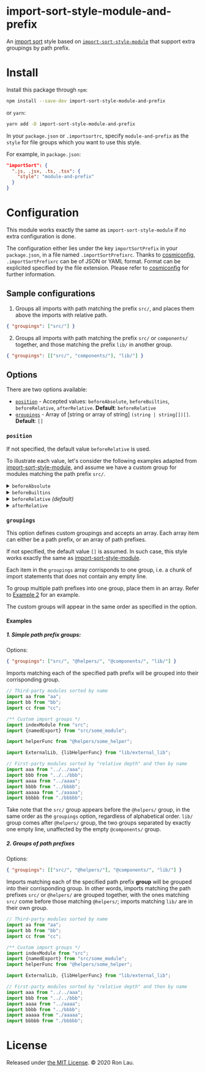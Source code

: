 # import-sort-style-module-and-prefix

An [import sort](https://github.com/renke/import-sort) style based on [`import-sort-style-module`](https://github.com/renke/import-sort/tree/master/packages/import-sort-style-module) that support extra groupings by path prefix.

# Install

Install this package through `npm`:
```bash
npm install --save-dev import-sort-style-module-and-prefix
```

or `yarn`:
```bash
yarn add -D import-sort-style-module-and-prefix
```

In your `package.json` or `.importsortrc`, specify `module-and-prefix` as the `style` for file groups which you want to use this style.

For example, in `package.json`:
```json
"importSort": {
  ".js, .jsx, .ts, .tsx": {
    "style": "module-and-prefix"
  }
}
```

# Configuration

This module works exactly the same as `import-sort-style-module` if no extra configuration is done.

The configuration either lies under the key `importSortPrefix` in your `package.json`, in a file named `.importSortPrefixrc`. Thanks to [cosmiconfig](https://github.com/davidtheclark/cosmiconfig), `.importSortPrefixrc` can be of JSON or YAML format. Format can be explicited specified by the file extension. Please refer to [cosmiconfig](https://github.com/davidtheclark/cosmiconfig#cosmiconfig) for further information.

## Sample configurations

1. Groups all imports with path matching the prefix `src/`, and places them above the imports with relative path.

```json
{ "groupings": ["src/"] }
```

2. Groups all imports with path matching the prefix `src/` or `components/` together, and those matching the prefix `lib/` in another group.

```json
{ "groupings": [["src/", "components/"], "lib/"] }
```

## Options

There are two options available:

* [`position`](#position) - Accepted values: `beforeAbsolute`, `beforeBuiltins`, `beforeRelative`, `afterRelative`. **Default**: `beforeRelative`
* [`groupings`](#groupings) - Array of \[string or array of string] `(string | string[])[]`. **Default**: `[]`

### `position`

If not specified, the default value `beforeRelative` is used.

To illustrate each value, let's consider the following examples adapted from [import-sort-style-module](https://github.com/renke/import-sort/tree/master/packages/import-sort-style-module), and assume we have a custom group for modules matching the path prefix `src/`.

<details><summary><code>beforeAbsolute</code></summary>

```js
/*******************************************
 *
 * Absolute module without assigned imports
 *
 *******************************************/
import "src";
import "src/some_module";
import "src/helpers/some_helper";

// Absolute modules with side effects (not sorted because order may matter)
import "a";
import "c";
import "b";

// Relative modules with side effects (not sorted because order may matter)
import "./a";
import "./c";
import "./b";

// Modules from the Node.js "standard" library sorted by name
import {readFile, writeFile} from "fs";
import * as path from "path";

/*******************************************
 *
 * Ordinary absolute module imports
 *
 *******************************************/
import indexModule from "src";
import {namedExport} from "src/some_module";
import helperFunc from "src/helpers/some_helper";

// Third-party modules sorted by name
import aa from "aa";
import bb from "bb";
import cc from "cc";

// First-party modules sorted by "relative depth" and then by name
import aaa from "../../aaa";
import bbb from "../../bbb";
import aaaa from "../aaaa";
import bbbb from "../bbbb";
import aaaaa from "./aaaaa";
import bbbbb from "./bbbbb";
```
</details>

<details><summary><code>beforeBuiltins</code></summary>

```js
/*******************************************
 *
 * Absolute module without assigned imports
 *
 ******************************************/
import "src";
import "src/some_module";
import "src/helpers/some_helper";

// Absolute modules with side effects (not sorted because order may matter)
import "a";
import "c";
import "b";

// Relative modules with side effects (not sorted because order may matter)
import "./a";
import "./c";
import "./b";

/*******************************************
 *
 * Ordinary absolute module imports
 *
 ******************************************/
import indexModule from "src";
import {namedExport} from "src/some_module";
import helperFunc from "src/helpers/some_helper";

// Modules from the Node.js "standard" library sorted by name
import {readFile, writeFile} from "fs";
import * as path from "path";

// Third-party modules sorted by name
import aa from "aa";
import bb from "bb";
import cc from "cc";

// First-party modules sorted by "relative depth" and then by name
import aaa from "../../aaa";
import bbb from "../../bbb";
import aaaa from "../aaaa";
import bbbb from "../bbbb";
import aaaaa from "./aaaaa";
import bbbbb from "./bbbbb";
```
</details>

<details><summary><code>beforeRelative</code> <em>(default)</em></summary>

```js
// Absolute modules with side effects (not sorted because order may matter)
import "a";
import "c";
import "b";

/*******************************************
 *
 * Absolute module without assigned imports
 *
 ******************************************/
import "src";
import "src/some_module";
import "src/helpers/some_helper";

// Relative modules with side effects (not sorted because order may matter)
import "./a";
import "./c";
import "./b";

// Modules from the Node.js "standard" library sorted by name
import {readFile, writeFile} from "fs";
import * as path from "path";

// Third-party modules sorted by name
import aa from "aa";
import bb from "bb";
import cc from "cc";

/*******************************************
 *
 * Ordinary absolute module imports
 *
 ******************************************/
import indexModule from "src";
import {namedExport} from "src/some_module";
import helperFunc from "src/helpers/some_helper";

// First-party modules sorted by "relative depth" and then by name
import aaa from "../../aaa";
import bbb from "../../bbb";
import aaaa from "../aaaa";
import bbbb from "../bbbb";
import aaaaa from "./aaaaa";
import bbbbb from "./bbbbb";
```
</details>

<details><summary><code>afterRelative</code></summary>

```js
// Absolute modules with side effects (not sorted because order may matter)
import "a";
import "c";
import "b";

// Relative modules with side effects (not sorted because order may matter)
import "./a";
import "./c";
import "./b";

/*******************************************
 *
 * Absolute module without assigned imports
 *
 ******************************************/
import "src";
import "src/some_module";
import "src/helpers/some_helper";

// Modules from the Node.js "standard" library sorted by name
import {readFile, writeFile} from "fs";
import * as path from "path";

// Third-party modules sorted by name
import aa from "aa";
import bb from "bb";
import cc from "cc";

// First-party modules sorted by "relative depth" and then by name
import aaa from "../../aaa";
import bbb from "../../bbb";
import aaaa from "../aaaa";
import bbbb from "../bbbb";
import aaaaa from "./aaaaa";
import bbbbb from "./bbbbb";

/*******************************************
 *
 * Ordinary absolute module imports
 *
 ******************************************/
import indexModule from "src";
import {namedExport} from "src/some_module";
import helperFunc from "src/helpers/some_helper";
```
</details>

### `groupings`

This option defines custom groupings and accepts an array. Each array item can either be a path prefix, or an array of path prefixes.

If not specified, the default value `[]` is assumed. In such case, this style works exactly the same as [import-sort-style-module](https://github.com/renke/import-sort/tree/master/packages/import-sort-style-module).

Each item in the `groupings` array corrisponds to one group, i.e. a chunk of import statements that does not contain any empty line.

To group multiple path prefixes into one group, place them in an array. Refer to [Example 2](#2-groups-of-path-prefixes) for an example.

The custom groups will appear in the same order as specified in the option.

#### Examples

##### 1. Simple path prefix groups:

Options:
```json
{ "groupings": ["src/", "@helpers/", "@components/", "lib/"] }
```

Imports matching each of the specified path prefix will be grouped into their corrisponding group.

```js
// Third-party modules sorted by name
import aa from "aa";
import bb from "bb";
import cc from "cc";

/** Custom import groups */
import indexModule from "src";
import {namedExport} from "src/some_module";

import helperFunc from "@helpers/some_helper";

import ExternalLib, {libHelperFunc} from "lib/external_lib";

// First-party modules sorted by "relative depth" and then by name
import aaa from "../../aaa";
import bbb from "../../bbb";
import aaaa from "../aaaa";
import bbbb from "../bbbb";
import aaaaa from "./aaaaa";
import bbbbb from "./bbbbb";
```

Take note that the `src/` group appears before the  `@helpers/` group, in the same order as the `groupings` option, regardless of alphabetical order. `lib/` group comes after `@helpers/` group, the two groups separated by exactly one empty line, unaffected by the empty `@components/` group.

<a id="example-2"></a>

##### 2. Groups of path prefixes

Options:
```json
{ "groupings": [["src/", "@helpers/"], "@components/", "lib/"] }
```

Imports matching each of the specified path prefix **group** will be grouped into their corrisponding group. In other words, imports matching the path prefixes `src/` or `@helpers/` are grouped together, with the ones matching `src/` come before those matching `@helpers/`; imports matching `lib/` are in their own group.

```js
// Third-party modules sorted by name
import aa from "aa";
import bb from "bb";
import cc from "cc";

/** Custom import groups */
import indexModule from "src";
import {namedExport} from "src/some_module";
import helperFunc from "@helpers/some_helper";

import ExternalLib, {libHelperFunc} from "lib/external_lib";

// First-party modules sorted by "relative depth" and then by name
import aaa from "../../aaa";
import bbb from "../../bbb";
import aaaa from "../aaaa";
import bbbb from "../bbbb";
import aaaaa from "./aaaaa";
import bbbbb from "./bbbbb";
```

# License

Released under [the MIT License](https://opensource.org/licenses/MIT). :copyright: 2020 Ron Lau.
